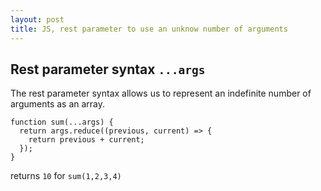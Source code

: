 ```yaml
---
layout: post
title: JS, rest parameter to use an unknow number of arguments
---
```


## Rest parameter syntax `...args`

The rest parameter syntax allows us to represent an indefinite number of arguments as an array.

```javacsript
function sum(...args) {
  return args.reduce((previous, current) => {
    return previous + current;
  });
}
```
returns   `10`  for `sum(1,2,3,4)`
